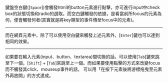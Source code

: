 <!-- title: [browser]用空白鍵按按鈕 -->
<!-- category: tips -->
<!-- tags: browser, hot-key -->
<!-- published time: 2022/05/22 -->

鍵盤空白鍵([`Space`])會觸發html的button元素進行點擊，亦可進行input中check box的狀態切換和radio的選取。而空白鍵觸發的依據，是看當前所focus的元素為何，便會觸發何者(其實就是將key類型的事件傳至focus中的元素)。

---

而在網頁元素中，除了可以使用空白鍵來觸發上述元素外，[`Enter`]鍵也可以達到相同的效果。

---

如果要在輸入元素(input、button、textarea)間切換的話，可以使用[`Tab`]鍵來跳至下一個，[`Shift`] + [`Tab`]來跳至上一個。而如果要使用點擊的方式來改變focus而不觸發其click、mouseup事件的話，
可以用「在按下元素後將游標拖曳至元素外再放開」的方式達成。